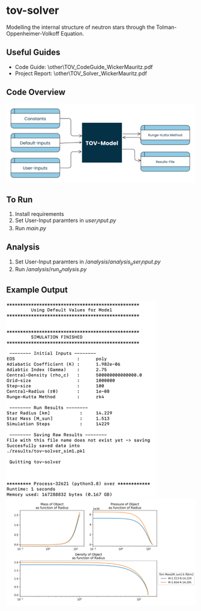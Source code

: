 # tov-solver
Modelling the internal structure of neutron stars through the Tolman-Oppenheimer-Volkoff Equation.

## Useful Guides
- Code Guide: \other\TOV_CodeGuide_WickerMauritz.pdf
- Project Report: \other\TOV_Solver_WickerMauritz.pdf

## Code Overview
<img src="other/high-level-overview.png" width = 700>

## To Run
1. Install requirements
2. Set User-Input paramters in $user_input.py$
3. Run $main.py$

## Analysis
1. Set User-Input paramters in $/analysis/analysis_user_input.py$
2. Run $/analysis/run_analysis.py$

## Example Output
<img src="other/terminal-output-SIM.png" width = 400>
<img src="other/examplerun-MPRhoProfiles2sims.png" width = 700>
